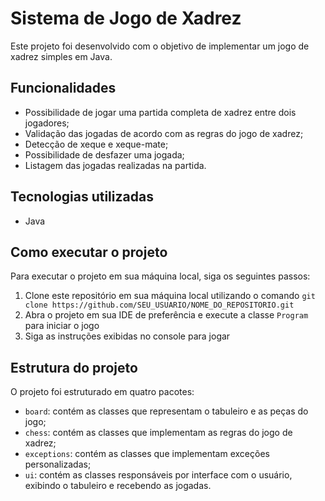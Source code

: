 # Sistema de Jogo de Xadrez

Este projeto foi desenvolvido com o objetivo de implementar um jogo de xadrez simples em Java.

## Funcionalidades

- Possibilidade de jogar uma partida completa de xadrez entre dois jogadores;
- Validação das jogadas de acordo com as regras do jogo de xadrez;
- Detecção de xeque e xeque-mate;
- Possibilidade de desfazer uma jogada;
- Listagem das jogadas realizadas na partida.

## Tecnologias utilizadas

- Java

## Como executar o projeto

Para executar o projeto em sua máquina local, siga os seguintes passos:

1. Clone este repositório em sua máquina local utilizando o comando `git clone https://github.com/SEU_USUARIO/NOME_DO_REPOSITORIO.git`
2. Abra o projeto em sua IDE de preferência e execute a classe `Program` para iniciar o jogo
3. Siga as instruções exibidas no console para jogar

## Estrutura do projeto

O projeto foi estruturado em quatro pacotes:

- `board`: contém as classes que representam o tabuleiro e as peças do jogo;
- `chess`: contém as classes que implementam as regras do jogo de xadrez;
- `exceptions`: contém as classes que implementam exceções personalizadas;
- `ui`: contém as classes responsáveis por interface com o usuário, exibindo o tabuleiro e recebendo as jogadas.


